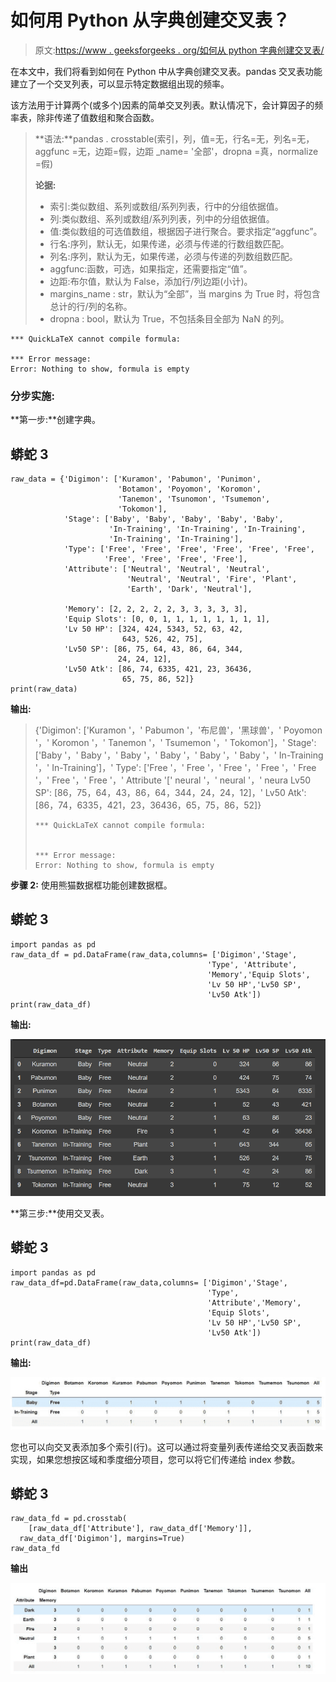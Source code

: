# 如何用 Python 从字典创建交叉表？

> 原文:[https://www . geeksforgeeks . org/如何从 python 字典创建交叉表/](https://www.geeksforgeeks.org/how-to-create-crosstabs-from-a-dictionary-in-python/)

在本文中，我们将看到如何在 Python 中从字典创建交叉表。pandas 交叉表功能建立了一个交叉列表，可以显示特定数据组出现的频率。

该方法用于计算两个(或多个)因素的简单交叉列表。默认情况下，会计算因子的频率表，除非传递了值数组和聚合函数。

> **语法:**pandas . crosstable(索引，列，值=无，行名=无，列名=无，aggfunc =无，边距=假，边距 _name= '全部'，dropna =真，normalize =假)
> 
> **论据:**
> 
> *   索引:类似数组、系列或数组/系列列表，行中的分组依据值。
> *   列:类似数组、系列或数组/系列列表，列中的分组依据值。
> *   值:类似数组的可选值数组，根据因子进行聚合。要求指定“aggfunc”。
> *   行名:序列，默认无，如果传递，必须与传递的行数组数匹配。
> *   列名:序列，默认为无，如果传递，必须与传递的列数组数匹配。
> *   aggfunc:函数，可选，如果指定，还需要指定“值”。
> *   边距:布尔值，默认为 False，添加行/列边距(小计)。
> *   margins_name : str，默认为“全部”，当 margins 为 True 时，将包含总计的行/列的名称。
> *   dropna : bool，默认为 True，不包括条目全部为 NaN 的列。

```
*** QuickLaTeX cannot compile formula:

*** Error message:
Error: Nothing to show, formula is empty

```

### **分步实施:**

**第一步:**创建字典。

## 蟒蛇 3

```
raw_data = {'Digimon': ['Kuramon', 'Pabumon', 'Punimon',
                        'Botamon', 'Poyomon', 'Koromon', 
                        'Tanemon', 'Tsunomon', 'Tsumemon', 
                        'Tokomon'],
            'Stage': ['Baby', 'Baby', 'Baby', 'Baby', 'Baby',
                      'In-Training', 'In-Training', 'In-Training',
                      'In-Training', 'In-Training'],
            'Type': ['Free', 'Free', 'Free', 'Free', 'Free', 'Free',
                     'Free', 'Free', 'Free', 'Free'],
            'Attribute': ['Neutral', 'Neutral', 'Neutral',
                          'Neutral', 'Neutral', 'Fire', 'Plant',
                          'Earth', 'Dark', 'Neutral'],

            'Memory': [2, 2, 2, 2, 2, 3, 3, 3, 3, 3],
            'Equip Slots': [0, 0, 1, 1, 1, 1, 1, 1, 1, 1],
            'Lv 50 HP': [324, 424, 5343, 52, 63, 42,
                         643, 526, 42, 75],
            'Lv50 SP': [86, 75, 64, 43, 86, 64, 344,
                        24, 24, 12],
            'Lv50 Atk': [86, 74, 6335, 421, 23, 36436, 
                         65, 75, 86, 52]}
print(raw_data)
```

**输出:**

> {'Digimon': ['Kuramon '，' Pabumon '，'布尼兽'，'黑球兽'，' Poyomon '，' Koromon '，' Tanemon '，' Tsumemon '，' Tokomon']，' Stage': ['Baby '，' Baby '，' Baby '，' Baby '，' Baby '，' Baby '，' In-Training '，' In-Training']，' Type': ['Free '，' Free '，' Free '，' Free '，' Free '，' Free '，' Free '，' Attribute '[' neural '，' neural '，' neura Lv50 SP': [86，75，64，43，86，64，344，24，24，12]，' Lv50 Atk': [86，74，6335，421，23，36436，65，75，86，52]}
> 
> ```
> *** QuickLaTeX cannot compile formula:
>  
> 
> *** Error message:
> Error: Nothing to show, formula is empty
> 
> ```

**步骤 2:** 使用熊猫数据框功能创建数据框。

## 蟒蛇 3

```
import pandas as pd
raw_data_df = pd.DataFrame(raw_data,columns= ['Digimon','Stage',
                                            'Type', 'Attribute',
                                            'Memory','Equip Slots',
                                            'Lv 50 HP','Lv50 SP',
                                            'Lv50 Atk'])
print(raw_data_df)
```

**输出:**

![](img/7a10a394c3937e1c0bcb07351b4dfcfc.png)

**第三步:**使用交叉表。

## 蟒蛇 3

```
import pandas as pd
raw_data_df=pd.DataFrame(raw_data,columns= ['Digimon','Stage',
                                            'Type',
                                            'Attribute','Memory',
                                            'Equip Slots',
                                            'Lv 50 HP','Lv50 SP',
                                            'Lv50 Atk'])
print(raw_data_df)
```

**输出:**

![](img/49c4c78245a70ee53e0f13902fd8a1de.png)

您也可以向交叉表添加多个索引(行)。这可以通过将变量列表传递给交叉表函数来实现，如果您想按区域和季度细分项目，您可以将它们传递给 index 参数。

## 蟒蛇 3

```
raw_data_fd = pd.crosstab(
    [raw_data_df['Attribute'], raw_data_df['Memory']],
  raw_data_df['Digimon'], margins=True)
raw_data_fd
```

**输出**

![](img/d5c550ce562911b4d6e4d319fde2a0b9.png)